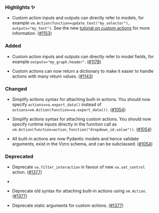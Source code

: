 <!--
A new scriv changelog fragment.

Uncomment the section that is right (remove the HTML comment wrapper).
-->

### Highlights ✨

- Custom action inputs and outputs can directly refer to models, for example `vm.Action(function=update_text("my_selector"), outputs="my_text")`. See the new [tutorial on custom actions](https://vizro.readthedocs.io/en/stable/pages/user-guides/custom-actions/) for more information. ([#1153](https://github.com/mckinsey/vizro/pull/1153))

<!--
### Removed

- A bullet item for the Removed category with a link to the relevant PR at the end of your entry, e.g. Enable feature XXX. ([#1](https://github.com/mckinsey/vizro/pull/1))

-->

### Added

- Custom action inputs and outputs can directly refer to model fields, for example `outputs="my_graph.header"`. ([#1178](https://github.com/mckinsey/vizro/pull/1178))

- Custom actions can now return a dictionary to make it easier to handle actions with many return values. ([#1143](https://github.com/mckinsey/vizro/pull/1143))

### Changed

- Simplify actions syntax for attaching built-in actions. You should now specify `actions=va.export_data()` instead of `actions=vm.Action(function=va.export_data())`. ([#1054](https://github.com/mckinsey/vizro/pull/1054))

- Simplify actions syntax for attaching custom actions. You should now specify runtime inputs directly in the function call as `vm.Action(function=action_function("dropdown_id.value"))`. ([#1054](https://github.com/mckinsey/vizro/pull/1054))

- All built-in actions are now Pydantic models and hence validate arguments, exist in the Vizro schema, and can be subclassed. ([#1054](https://github.com/mckinsey/vizro/pull/1054))


### Deprecated

- Deprecate `va.filter_interaction` in favour of new `va.set_control` action. ([#1377](https://github.com/mckinsey/vizro/pull/1377))
-
- Deprecate old syntax for attaching built-in actions using `vm.Action`. ([#1377](https://github.com/mckinsey/vizro/pull/1377))

- Deprecate static arguments for custom actions. ([#1377](https://github.com/mckinsey/vizro/pull/1377))

<!--
### Fixed

- A bullet item for the Fixed category with a link to the relevant PR at the end of your entry, e.g. Enable feature XXX. ([#1](https://github.com/mckinsey/vizro/pull/1))

-->
<!--
### Security

- A bullet item for the Security category with a link to the relevant PR at the end of your entry, e.g. Enable feature XXX. ([#1](https://github.com/mckinsey/vizro/pull/1))

-->
